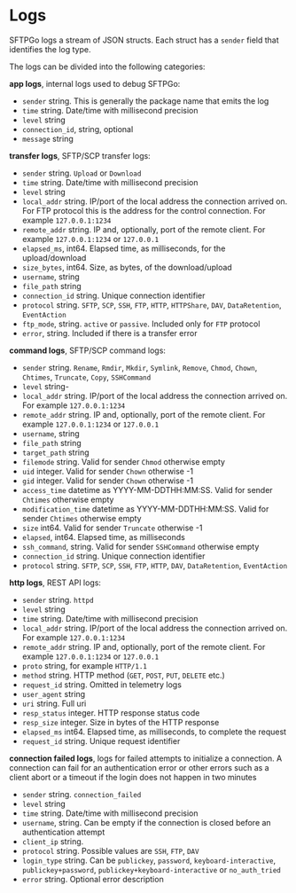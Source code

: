 # Logs

SFTPGo logs a stream of JSON structs. Each struct has a `sender` field that identifies the log type.

The logs can be divided into the following categories:

**app logs**, internal logs used to debug SFTPGo:

- `sender` string. This is generally the package name that emits the log
- `time` string. Date/time with millisecond precision
- `level` string
- `connection_id`, string, optional
- `message` string

**transfer logs**, SFTP/SCP transfer logs:

- `sender` string. `Upload` or `Download`
- `time` string. Date/time with millisecond precision
- `level` string
- `local_addr` string. IP/port of the local address the connection arrived on. For FTP protocol this is the address for the control connection. For example `127.0.0.1:1234`
- `remote_addr` string. IP and, optionally, port of the remote client. For example `127.0.0.1:1234` or `127.0.0.1`
- `elapsed_ms`, int64. Elapsed time, as milliseconds, for the upload/download
- `size_bytes`, int64. Size, as bytes, of the download/upload
- `username`, string
- `file_path` string
- `connection_id` string. Unique connection identifier
- `protocol` string. `SFTP`, `SCP`, `SSH`, `FTP`, `HTTP`, `HTTPShare`, `DAV`, `DataRetention`, `EventAction`
- `ftp_mode`, string. `active` or `passive`. Included only for `FTP` protocol
- `error`, string. Included if there is a transfer error

**command logs**, SFTP/SCP command logs:

- `sender` string. `Rename`, `Rmdir`, `Mkdir`, `Symlink`, `Remove`, `Chmod`, `Chown`, `Chtimes`, `Truncate`, `Copy`, `SSHCommand`
- `level` string-
- `local_addr` string. IP/port of the local address the connection arrived on. For example `127.0.0.1:1234`
- `remote_addr` string. IP and, optionally, port of the remote client. For example `127.0.0.1:1234` or `127.0.0.1`
- `username`, string
- `file_path` string
- `target_path` string
- `filemode` string. Valid for sender `Chmod` otherwise empty
- `uid` integer. Valid for sender `Chown` otherwise -1
- `gid` integer. Valid for sender `Chown` otherwise -1
- `access_time` datetime as YYYY-MM-DDTHH:MM:SS. Valid for sender `Chtimes` otherwise empty
- `modification_time` datetime as YYYY-MM-DDTHH:MM:SS. Valid for sender `Chtimes` otherwise empty
- `size` int64. Valid for sender `Truncate` otherwise -1
- `elapsed`, int64. Elapsed time, as milliseconds
- `ssh_command`, string. Valid for sender `SSHCommand` otherwise empty
- `connection_id` string. Unique connection identifier
- `protocol` string. `SFTP`, `SCP`, `SSH`, `FTP`, `HTTP`, `DAV`, `DataRetention`, `EventAction`

**http logs**, REST API logs:

- `sender` string. `httpd`
- `level` string
- `time` string. Date/time with millisecond precision
- `local_addr` string. IP/port of the local address the connection arrived on. For example `127.0.0.1:1234`
- `remote_addr` string. IP and, optionally, port of the remote client. For example `127.0.0.1:1234` or `127.0.0.1`
- `proto` string, for example `HTTP/1.1`
- `method` string. HTTP method (`GET`, `POST`, `PUT`, `DELETE` etc.)
- `request_id` string. Omitted in telemetry logs
- `user_agent` string
- `uri` string. Full uri
- `resp_status` integer. HTTP response status code
- `resp_size` integer. Size in bytes of the HTTP response
- `elapsed_ms` int64. Elapsed time, as milliseconds, to complete the request
- `request_id` string. Unique request identifier

**connection failed logs**, logs for failed attempts to initialize a connection. A connection can fail for an authentication error or other errors such as a client abort or a timeout if the login does not happen in two minutes

- `sender` string. `connection_failed`
- `level` string
- `time` string. Date/time with millisecond precision
- `username`, string. Can be empty if the connection is closed before an authentication attempt
- `client_ip` string.
- `protocol` string. Possible values are `SSH`, `FTP`, `DAV`
- `login_type` string. Can be `publickey`, `password`, `keyboard-interactive`, `publickey+password`, `publickey+keyboard-interactive` or `no_auth_tried`
- `error` string. Optional error description
